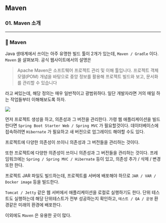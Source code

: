 ## Maven

### 01. Maven 소개

---

### 📌 Maven

Java 생태계에서 쓰이는 아주 유명한 빌드 툴이 2개가 있는데, `Maven / Gradle` 이다.
`Maven` 을 살펴보자.
공식 웹사이트에서의 설명은

> Apache Maven은 소프트퉤어 프로젝트 관리 및 이해 툴입니다. 프로젝트 객체 모델(POM) 개념을 바탕으로 중앙 정보를 활용해 프로젝트 빌드와 보고, 문서화를 관리할 수 있습니다

라고 써있는데, 해당 정의는 매우 일반적이고 광범위하다.
일단 개발자라면 거의 매일 하는 작업들부터 이해해보도록 하자.

![](https://velog.velcdn.com/images/bibiboy/post/2e82ca0e-3986-4c2c-9fa1-8ede6565a08f/image.png)

먼저 프로젝트 생성을 하고, 의존성과 그 버전을 관리한다.
가령 웹 애플리케이션을 빌드한다면 `Spring Boot Starter Web / Spring MVC` 가 필요할것이다. 데이터베이스에 접속하려면 `Hibernate` 가 필요하고 새 버전으로 업그레이드 해야할 수도 있다.

프로젝트에 다양한 의존성이 쓰이니 의존성과 그 버전들을 관리하는 것이다.

또한 프로젝트에 다양한 의존성이 쓰이니 의존성과 그 버전들을 관리하는 것이다.
프레임워크에는 `Spring / Spring MVC / Hibernate` 등이 있고, 의존성 추가 / 삭제 / 변경 또한 한다.

프로젝트 JAR 파일도 빌드하는데, 프로젝트를 서버에 배포해야 하므로 `JAR / VAR / Docker image` 등을 빌드한다.

`Tomcat / Jetty` 같은 웹 서버에서 애플리케이션을 로컬로 실행하기도 한다.
단위 테스트도 실행하는데 해당 단위테스트가 전부 성공하는지 확인하고, `테스트 / QA / 운영` 환경같은 미래의 환경에 배포한다.

이외에도 `Maven` 은 유용한 곳이 많다.

